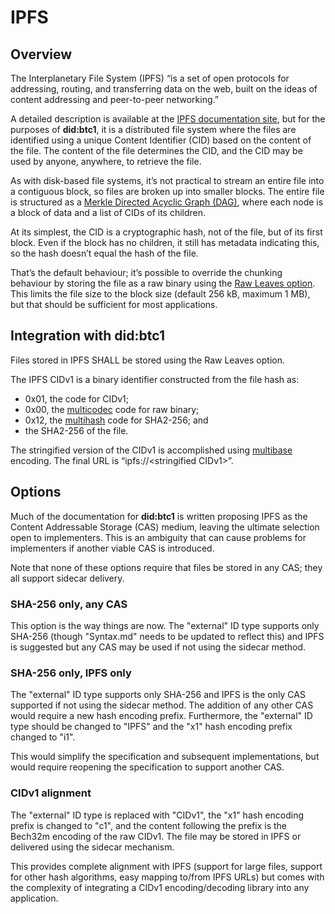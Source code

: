 # IPFS

## Overview

The Interplanetary File System (IPFS) “is a set of open protocols for addressing, routing, and transferring data on the web, built on the ideas of content addressing and peer-to-peer networking.”

A detailed description is available at the [IPFS documentation site](https://docs.ipfs.tech/), but for the purposes of **did:btc1**, it is a distributed file system where the files are identified using a unique Content Identifier (CID) based on the content of the file. The content of the file determines the CID, and the CID may be used by anyone, anywhere, to retrieve the file.

As with disk-based file systems, it’s not practical to stream an entire file into a contiguous block, so files are broken up into smaller blocks. The entire file is structured as a [Merkle Directed Acyclic Graph (DAG)](https://docs.ipfs.tech/concepts/merkle-dag/), where each node is a block of data and a list of CIDs of its children.

At its simplest, the CID is a cryptographic hash, not of the file, but of its first block. Even if the block has no children, it still has metadata indicating this, so the hash doesn’t equal the hash of the file.

That’s the default behaviour; it’s possible to override the chunking behaviour by storing the file as a raw binary using the [Raw Leaves option](https://richardschneider.github.io/net-ipfs-engine/articles/fs/raw.html). This limits the file size to the block size (default 256 kB, maximum 1 MB), but that should be sufficient for most applications.

## Integration with **did:btc1**

Files stored in IPFS SHALL be stored using the Raw Leaves option.

The IPFS CIDv1 is a binary identifier constructed from the file hash as:

* 0x01, the code for CIDv1;
* 0x00, the [multicodec](https://github.com/multiformats/multicodec) code for raw binary;
* 0x12, the [multihash](https://github.com/multiformats/multihash) code for SHA2-256; and
* the SHA2-256 of the file.

The stringified version of the CIDv1 is accomplished using [multibase](https://github.com/multiformats/multibase) encoding. The final URL is “ipfs://&lt;stringified CIDv1&gt;”.

## Options

Much of the documentation for **did:btc1** is written proposing IPFS as the Content Addressable Storage (CAS) medium, leaving the ultimate selection open to implementers. This is an ambiguity that can cause problems for implementers if another viable CAS is introduced.

Note that none of these options require that files be stored in any CAS; they all support sidecar delivery.

### SHA-256 only, any CAS

This option is the way things are now. The "external" ID type supports only SHA-256 (though "Syntax.md" needs to be updated to reflect this) and IPFS is suggested but any CAS may be used if not using the sidecar method.

### SHA-256 only, IPFS only

The "external" ID type supports only SHA-256 and IPFS is the only CAS supported if not using the sidecar method. The addition of any other CAS would require a new hash encoding prefix. Furthermore, the "external" ID type should be changed to "IPFS" and the "x1" hash encoding prefix changed to "i1".

This would simplify the specification and subsequent implementations, but would require reopening the specification to support another CAS.

### CIDv1 alignment

The "external" ID type is replaced with "CIDv1", the "x1" hash encoding prefix is changed to "c1", and the content following the prefix is the Bech32m encoding of the raw CIDv1. The file may be stored in IPFS or delivered using the sidecar mechanism.

This provides complete alignment with IPFS (support for large files, support for other hash algorithms, easy mapping to/from IPFS URLs) but comes with the complexity of integrating a CIDv1 encoding/decoding library into any application.
